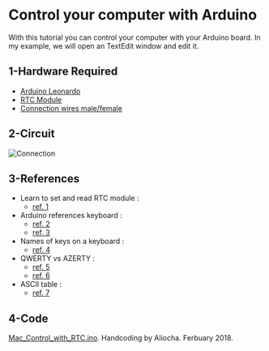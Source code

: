 # Control your computer with Arduino
With this tutorial you can control your computer with your Arduino board. In my example, we will open an TextEdit window and edit it.
## 1-Hardware Required
* [Arduino Leonardo](https://store.arduino.cc/arduino-leonardo-with-headers)
* [RTC Module](https://store.arduino.cc)
* [Connection wires male/female](https://www.amazon.fr/cables-arduino-male-femelle/s?ie=UTF8&page=1&rh=i%3Aaps%2Ck%3Acables%20arduino%20male%20femelle)
## 2-Circuit
![Connection](http://gilles.thebault.free.fr/IMG/jpg/ds3231_bb.jpg)
## 3-References
* Learn to set and read RTC module :
  * [ref. 1](http://gilles.thebault.free.fr/spip.php?article53)
* Arduino references keyboard :
  * [ref. 2](https://www.arduino.cc/reference/en/language/functions/usb/keyboard/)
  * [ref. 3](https://www.arduino.cc/en/Reference/KeyboardModifiers)
* Names of keys on a keyboard :
  * [ref. 4](http://fspsa.free.fr/images/clavier-msklc-codes.png)
* QWERTY vs AZERTY :
  * [ref. 5](http://images1.naharnet.com/images/177672/w460.jpg?1453390533)
  * [ref. 6](http://www.zem.fr/wp-content/uploads/2014/05/Arduino-Keyboard-QWERTY-AZERTY.png)
* ASCII table :
  * [ref. 7](http://www.asciitable.com)
## 4-Code
[Mac_Control_with_RTC.ino](https://github.com/AliochaFilipovitch/Computer-control-Arduino-project/blob/master/Mac_Control_with_RTC.ino). Handcoding by Aliocha. Ferbuary 2018.
